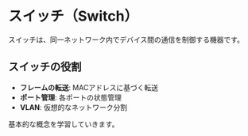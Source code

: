 # スイッチ（Switch）

スイッチは、同一ネットワーク内でデバイス間の通信を制御する機器です。

## スイッチの役割

- **フレームの転送**: MACアドレスに基づく転送
- **ポート管理**: 各ポートの状態管理
- **VLAN**: 仮想的なネットワーク分割

基本的な概念を学習していきます。